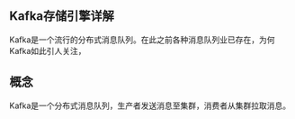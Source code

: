 Kafka存储引擎详解
---
Kafka是一个流行的分布式消息队列。在此之前各种消息队列业已存在，为何Kafka如此引人关注，

## 概念

Kafka是一个分布式消息队列，生产者发送消息至集群，消费者从集群拉取消息。
